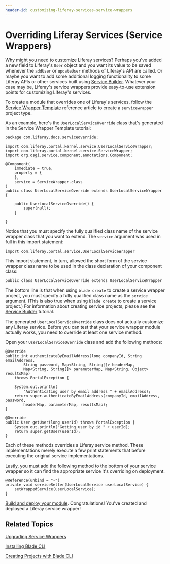 ```yaml
---
header-id: customizing-liferay-services-service-wrappers
---
```


# Overriding Liferay Services (Service Wrappers)

Why might you need to customize Liferay services? Perhaps you've added a new
field to Liferay's `User` object and you want its value to be saved whenever the
`addUser` or `updateUser` methods of Liferay's API are called. Or maybe you want
to add some additional logging functionality to some Liferay APIs or other
services built using 
[Service Builder](/docs/7-1/tutorials/-/knowledge_base/t/service-builder).
Whatever your case may be, Liferay's service wrappers provide easy-to-use
extension points for customizing Liferay's services.

To create a module that overrides one of Liferay's services, follow the 
[Service Wrapper Template](/docs/7-1/reference/-/knowledge_base/r/using-the-service-wrapper-template)
reference article to create a `servicewrapper` project type.

As an example, here's the `UserLocalServiceOverride` class that's  generated in
the Service Wrapper Template tutorial:

    package com.liferay.docs.serviceoverride;

    import com.liferay.portal.kernel.service.UserLocalServiceWrapper;
    import com.liferay.portal.kernel.service.ServiceWrapper;
    import org.osgi.service.component.annotations.Component;

    @Component(
        immediate = true,
        property = {
        },
        service = ServiceWrapper.class
    )
    public class UserLocalServiceOverride extends UserLocalServiceWrapper {

        public UserLocalServiceOverride() {
            super(null);
        }

    }

Notice that you must specify the fully qualified class name of the service
wrapper class that you want to extend. The `service` argument was used in full
in this import statement:

    import com.liferay.portal.service.UserLocalServiceWrapper

This import statement, in turn, allowed the short form of the service wrapper
class name to be used in the class declaration of your component class:

    public class UserLocalServiceOverride extends UserLocalServiceWrapper

The bottom line is that when using `blade create` to create a service wrapper
project, you must specify a fully qualified class name as the `service`
argument. (This is also true when using `blade create` to create a service
project.) For information about creating service projects, please see the
[Service Builder](/docs/7-1/tutorials/-/knowledge_base/t/service-builder)
tutorial.

The generated `UserLocalServiceOverride` class does not actually customize any
Liferay service. Before you can test that your service wrapper module actually
works, you need to override at least one service method.

Open your `UserLocalServiceOverride` class and add the following methods:

    @Override
    public int authenticateByEmailAddress(long companyId, String emailAddress,
            String password, Map<String, String[]> headerMap,
            Map<String, String[]> parameterMap, Map<String, Object> resultsMap)
        throws PortalException {

        System.out.println(
            "Authenticating user by email address " + emailAddress);
        return super.authenticateByEmailAddress(companyId, emailAddress, password,
            headerMap, parameterMap, resultsMap);
    }

    @Override
    public User getUser(long userId) throws PortalException {
        System.out.println("Getting user by id " + userId);
        return super.getUser(userId);
    }

Each of these methods overrides a Liferay service method. These implementations
merely execute a few print statements that before executing the original service
implementations.

Lastly, you must add the following method to the bottom of your service wrapper
so it can find the appropriate service it's overriding on deployment.

    @Reference(unbind = "-")
    private void serviceSetter(UserLocalService userLocalService) {
        setWrappedService(userLocalService);
    }

[Build and deploy your module](/docs/7-0/tutorials/-/knowledge_base/t/starting-module-development#building-and-deploying-a-module).
Congratulations! You've created and deployed a Liferay service wrapper!

## Related Topics

[Upgrading Service Wrappers](/docs/7-1/tutorials/-/knowledge_base/t/upgrading-service-wrappers)

[Installing Blade CLI](/docs/7-1/tutorials/-/knowledge_base/t/installing-blade-cli)

[Creating Projects with Blade CLI](/docs/7-1/tutorials/-/knowledge_base/t/creating-projects-with-blade-cli)

